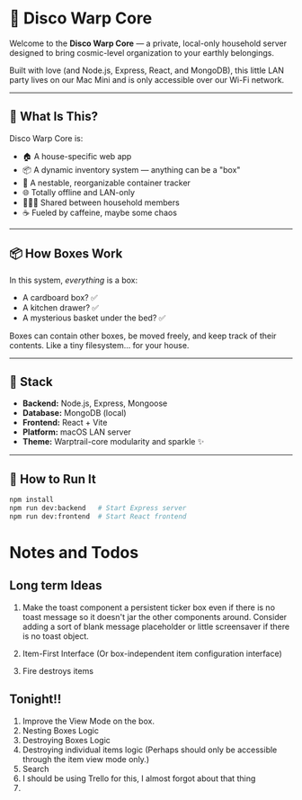 # 🪩 Disco Warp Core

Welcome to the **Disco Warp Core** — a private, local-only household server designed to bring cosmic-level organization to your earthly belongings.

Built with love (and Node.js, Express, React, and MongoDB), this little LAN party lives on our Mac Mini and is only accessible over our Wi-Fi network.

---

## 🧠 What Is This?

Disco Warp Core is:

- 🏠 A house-specific web app
- 📦 A dynamic inventory system — anything can be a "box"
- 🔁 A nestable, reorganizable container tracker
- 🌐 Totally offline and LAN-only
- 🧑‍🤝‍🧑 Shared between household members
- ☕ Fueled by caffeine, maybe some chaos

---

## 📦 How Boxes Work

In this system, _everything_ is a box:

- A cardboard box? ✅
- A kitchen drawer? ✅
- A mysterious basket under the bed? ✅

Boxes can contain other boxes, be moved freely, and keep track of their contents. Like a tiny filesystem... for your house.

---

## 🧰 Stack

- **Backend:** Node.js, Express, Mongoose
- **Database:** MongoDB (local)
- **Frontend:** React + Vite
- **Platform:** macOS LAN server
- **Theme:** Warptrail-core modularity and sparkle ✨

---

## 🚀 How to Run It

```bash
npm install
npm run dev:backend   # Start Express server
npm run dev:frontend  # Start React frontend
```

# Notes and Todos

## Long term Ideas

1. Make the toast component a persistent ticker box even if there is no toast message so it doesn't jar the other components around. Consider adding a sort of blank message placeholder or little screensaver if there is no toast object.

2. Item-First Interface (Or box-independent item configuration interface)

3. Fire destroys items

## Tonight!!

1. Improve the View Mode on the box.
2. Nesting Boxes Logic
3. Destroying Boxes Logic
4. Destroying individual items logic (Perhaps should only be accessible through the item view mode only.)
5. Search
6. I should be using Trello for this, I almost forgot about that thing
7.

